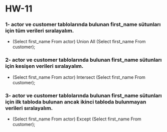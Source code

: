 # HW-11

### 1- actor ve customer tablolarında bulunan first_name sütunları için tüm verileri sıralayalım.

- (Select first_name From actor)
Union All
(Select first_name From customer);

### 2- actor ve customer tablolarında bulunan first_name sütunları için kesişen verileri sıralayalım.

- (Select first_name From actor)
Intersect
(Select first_name From customer);

### 3- actor ve customer tablolarında bulunan first_name sütunları için ilk tabloda bulunan ancak ikinci tabloda bulunmayan verileri sıralayalım.

- (Select first_name From actor)
Except
(Select first_name From customer);

